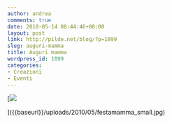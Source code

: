 ```yaml
---
author: andrea
comments: true
date: 2010-05-14 08:44:46+00:00
layout: post
link: http://pilde.net/blog/?p=1899
slug: auguri-mamma
title: Auguri mamma
wordpress_id: 1899
categories:
- Creazioni
- Eventi
---
```


[![]({{baseurl}}/uploads/2010/05/festamamma_small.jpg)


]({{baseurl}}/uploads/2010/05/festamamma_small.jpg)



